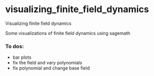 # visualizing_finite_field_dynamics
Visualizing finite field dynamics

Some visualizations  of finite field dynamics using sagemath

### To dos:

- bar plots
- fix the field and vary polynomials 
- fix polynomial and change base field
